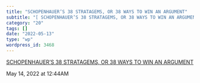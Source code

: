 ```yaml
---
title: "SCHOPENHAUER’S 38 STRATAGEMS, OR 38 WAYS TO WIN AN ARGUMENT"
subtitle: "[ SCHOPENHAUER’S 38 STRATAGEMS, OR 38 WAYS TO WIN AN ARGUMENT](http://mnei.nl/schopenhauer/38-strata..."
category: "20"
tags: []
date: "2022-05-13"
type: "wp"
wordpress_id: 3468
---
```

[ SCHOPENHAUER’S 38 STRATAGEMS, OR 38 WAYS TO WIN AN ARGUMENT](http://mnei.nl/schopenhauer/38-stratagems.htm)
 
May 14, 2022 at 12:44AM